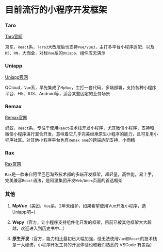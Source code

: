 # 目前流行的小程序开发框架

### Taro
[Taro官网](https://taro.jd.com/)

京东，`React`系，`Taro3`大改版后也支持`Vue/Vue3`，主打多平台小程序适配，以及`H5`、`RN`，大而全，对标`Vue`系的`Uniapp`，组件库无演示

### Uniapp
[Uniapp官网](https://uniapp.dcloud.net.cn/)

QCloud，`Vue`系，早先集成了`MpVue`，主打一套代码，多端部署，支持各种小程序平台、H5、IOS、Android等，适合某些固定的业务场景

### Remax
[Remax官网](https://remaxjs.gitee.io/)

蚂蚁，`React`系，专注于使用`React`技术栈开发小程序，尤其微信小程序，支持和微信小程序进行混合开发，意味着它几乎完美继承原生小程序的能力，且可复用小程序社区。对其他小程序平台也有`Remax one`的跨端适配支持，小而精

### Rax
[Rax官网](https://rax.js.org/)

`Rax`是一款来自阿里巴巴淘系技术部的多端开发框架，超轻量，高性能，易上手，完美兼容`React`语法，是阿里集团开发`Web/Weex`页面的首选框架

### 其他
1. **MpVue**（美团，`Vue`系，2年未维护，如果希望使用Vue开发小程序，选Uniapp吧~）

2. **Wepy**（官方，让小程序支持组件化开发的框架，目前已被其他框架大大超越，欢迎进入到历史书中...）
3. **原生开发**（官方，能力相比最初已大幅加强，但无法使用`Vue`和`React`的技术栈是一大硬伤，小程序开发工具的开发体验也和我们熟悉的 VSCode 有差距）

